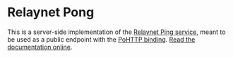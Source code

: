 # Relaynet Pong

This is a server-side implementation of the [Relaynet Ping service](https://specs.relaynet.link/RS-014), meant to be used as a public endpoint with the [PoHTTP binding](https://specs.relaynet.link/RS-007). [Read the documentation online](https://docs.relaycorp.tech/relaynet-pong/).
